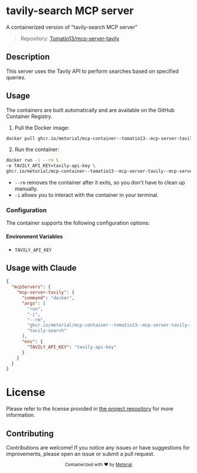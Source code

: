 
# tavily-search MCP server

A containerized version of "tavily-search MCP server"

> Repository: [Tomatio13/mcp-server-tavily](https://github.com/Tomatio13/mcp-server-tavily)

## Description

This server uses the Tavily API to perform searches based on specified queries.


## Usage

The containers are built automatically and are available on the GitHub Container Registry.

1. Pull the Docker image:

```bash
docker pull ghcr.io/metorial/mcp-container--tomatio13--mcp-server-tavily--mcp-server-tavily
```

2. Run the container:

```bash
docker run -i --rm \ 
-e TAVILY_API_KEY=tavily-api-key \
ghcr.io/metorial/mcp-container--tomatio13--mcp-server-tavily--mcp-server-tavily  "tavily-search"
```

- `--rm` removes the container after it exits, so you don't have to clean up manually.
- `-i` allows you to interact with the container in your terminal.



### Configuration

The container supports the following configuration options:




#### Environment Variables

- `TAVILY_API_KEY`




## Usage with Claude

```json
{
  "mcpServers": {
    "mcp-server-tavily": {
      "command": "docker",
      "args": [
        "run",
        "-i",
        "--rm",
        "ghcr.io/metorial/mcp-container--tomatio13--mcp-server-tavily--mcp-server-tavily",
        "tavily-search"
      ],
      "env": {
        "TAVILY_API_KEY": "tavily-api-key"
      }
    }
  }
}
```

# License

Please refer to the license provided in [the project repository](https://github.com/Tomatio13/mcp-server-tavily) for more information.

## Contributing

Contributions are welcome! If you notice any issues or have suggestions for improvements, please open an issue or submit a pull request.

<div align="center">
  <sub>Containerized with ❤️ by <a href="https://metorial.com">Metorial</a></sub>
</div>
  